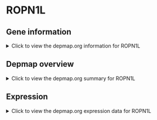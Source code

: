 <h1>ROPN1L</h1>

<h2>Gene information</h2>
<details>
  <summary>Click to view the depmap.org information for ROPN1L</summary>
  <p><a href="https://depmap.org/portal/gene/ROPN1L?tab=about" target="_BLANK">Open page in a new tab...</a></p>
  <iframe src="https://depmap.org/portal/gene/ROPN1L?tab=about" style="border:none;width:100%;height:800px"></iframe>
</details>

<h2>Depmap overview</h2>
<details>
  <summary>Click to view the depmap.org summary for ROPN1L</summary>
  <p><a href="https://depmap.org/portal/gene/ROPN1L?tab=overview" target="_BLANK">Open page in a new tab...</a></p>
  <iframe src="https://depmap.org/portal/gene/ROPN1L?tab=overview" style="border:none;width:100%;height:800px"></iframe>
</details>

<h2>Expression</h2>
<details>
  <summary>Click to view the depmap.org expression data for ROPN1L</summary>
  <p><a href="https://depmap.org/portal/gene/ROPN1L?tab=characterization" target="_BLANK">Open page in a new tab...</a></p>
  <iframe src="https://depmap.org/portal/gene/ROPN1L?tab=characterization" style="border:none;width:100%;height:800px"></iframe>
</details>


<!--
<h2>Reactome Pathway diagram</h2>
<details>
  <summary>Click to view the Reactome pathway for ROPN1L</summary>
  <p><a href="PURL" target="_BLANK">Open page in a new tab...</a></p>
  PNAME
</details>
-->


